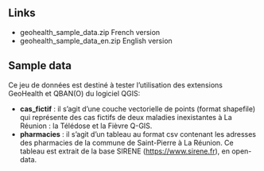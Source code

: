 ## Links
* geohealth_sample_data.zip French version
* geohealth_sample_data_en.zip English version

## Sample data
Ce jeu de données est destiné à tester l’utilisation des extensions GeoHealth et QBAN(O) du logiciel QGIS:
* **cas_fictif** : il s’agit d’une couche vectorielle de points (format shapefile) qui représente des cas fictifs de deux maladies inexistantes à La Réunion : la Télédose et la Fièvre Q-GIS.
* **pharmacies** : il s’agit d’un tableau au format csv contenant les adresses des pharmacies de la commune de Saint-Pierre à La Réunion. Ce tableau est extrait de la base SIRENE (https://www.sirene.fr), en open-data.
